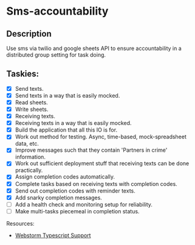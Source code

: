 Sms-accountability
======

Description
---
Use sms via twilio and google sheets API to ensure accountability in a distributed group setting for task doing.

Taskies:
---
 - [x] Send texts.
 - [x] Send texts in a way that is easily mocked.
 - [x] Read sheets.
 - [x] Write sheets.
 - [x] Receiving texts.
 - [x] Receiving texts in a way that is easily mocked.
 - [x] Build the application that all this IO is for.
 - [x] Work out method for testing. Async, time-based, mock-spreadsheet data, etc.
 - [x] Improve messages such that they contain 'Partners in crime' information.
 - [x] Work out sufficient deployment stuff that receiving texts can be done practically.
 - [x] Assign completion codes automatically.
 - [x] Complete tasks based on receiving texts with completion codes.
 - [x] Send out completion codes with reminder texts.
 - [x] Add snarky completion messages.
 - [ ] Add a health check and monitoring setup for reliability.
 - [ ] Make multi-tasks piecemeal in completion status.

Resources:
 - [Webstorm Typescript Support](https://www.jetbrains.com/help/webstorm/2016.3/transpiling-typescript-to-javascript.html)
